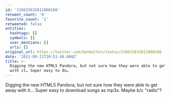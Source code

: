 ```yaml
---
id: '116615632811868160'
retweet_count: '0'
favorite_count: '1'
retweeted: false
entities:
  hashtags: []
  symbols: []
  user_mentions: []
  urls: []
original_url: https://twitter.com/benbalter/status/116615632811868160
date: '2011-09-21T20:51:48.000Z'
title: >-
  Digging the new HTML5 Pandora, but not sure how they were able to get away
  with it… Super easy to do…
---
```


Digging the new HTML5 Pandora, but not sure how they were able to get away with it… Super easy to download songs as mp3s. Maybe b/c "radio"?